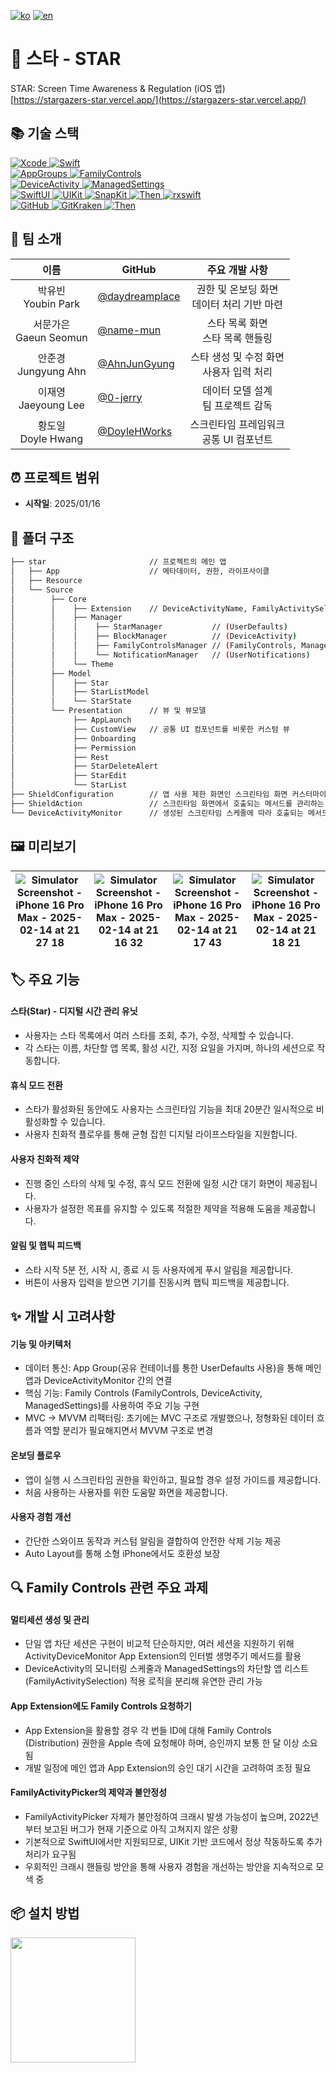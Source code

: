 [![ko](https://img.shields.io/badge/lang-ko-blue.svg)](https://github.com/iOS05-Stargazers/STAR/blob/develop/README.md)
[![en](https://img.shields.io/badge/lang-en-red.svg)](https://github.com/iOS05-Stargazers/STAR/blob/develop/README.en.md)

# 📱 스타 - STAR
STAR: Screen Time Awareness & Regulation (iOS 앱)
<br>
[https://stargazers-star.vercel.app/](https://stargazers-star.vercel.app/)

## 📚 기술 스택
<div>
  <a href="https://developer.apple.com/xcode/" target="_blank">
    <img src="https://img.shields.io/badge/Xcode_16.1-147EFB?style=for-the-badge&logo=xcode&logoColor=white" alt="Xcode">
  </a>
  <a href="https://swift.org/" target="_blank">
    <img src="https://img.shields.io/badge/Swift_5-F05138?style=for-the-badge&logo=swift&logoColor=white" alt="Swift">
  </a>
  <br>
  <a href="https://developer.apple.com/documentation/xcode/configuring-app-groups" target="_blank">
    <img src="https://img.shields.io/badge/AppGroups-2396F3?style=for-the-badge&logo=apple&logoColor=white" alt="AppGroups">
  </a>
  <a href="https://developer.apple.com/documentation/familycontrols" target="_blank">
    <img src="https://img.shields.io/badge/FamilyControls-2396F3?style=for-the-badge&logo=apple&logoColor=white" alt="FamilyControls">
  </a>
  <br>
    <a href="https://developer.apple.com/documentation/deviceactivity" target="_blank">
    <img src="https://img.shields.io/badge/DeviceActivity-2396F3?style=for-the-badge&logo=apple&logoColor=white" alt="DeviceActivity">
  </a>
  <a href="https://developer.apple.com/documentation/managedsettings" target="_blank">
    <img src="https://img.shields.io/badge/ManagedSettings-2396F3?style=for-the-badge&logo=apple&logoColor=white" alt="ManagedSettings">
  </a>
  <br>
  <a href="https://developer.apple.com/xcode/swiftui/" target="_blank">
    <img src="https://img.shields.io/badge/SwiftUI-2396F3?style=for-the-badge&logo=apple&logoColor=white" alt="SwiftUI">
  </a>
  <a href="https://developer.apple.com/documentation/uikit" target="_blank">
    <img src="https://img.shields.io/badge/UIKit-2396F3?style=for-the-badge&logo=uikit&logoColor=white" alt="UIKit">
  </a>
  <a href="https://github.com/SnapKit/SnapKit" target="_blank">
    <img src="https://img.shields.io/badge/SnapKit-00aeb9?style=for-the-badge&logoColor=white" alt="SnapKit">
  </a>
  <a href="https://github.com/devxoul/Then" target="_blank">
    <img src="https://img.shields.io/badge/Then-00aeb9?style=for-the-badge&logoColor=white" alt="Then">
  </a>
  <a href="https://github.com/ReactiveX/RxSwift" target="_blank">
    <img src="https://img.shields.io/badge/rxswift-B7178C?style=for-the-badge&logoColor=white" alt="rxswift">
  </a>
  <br>
  <a href="https://github.com/" target="_blank">
    <img src="https://img.shields.io/badge/github-181717?style=for-the-badge&logo=github&logoColor=white" alt="GitHub">
  </a>
  <a href="https://www.gitkraken.com/" target="_blank">
    <img src="https://img.shields.io/badge/gitkraken-179287?style=for-the-badge&logo=gitkraken&logoColor=white" alt="GitKraken">
  </a>
  <a href="https://git-fork.com/" target="_blank">
    <img src="https://img.shields.io/badge/fork-1c8dfc?style=for-the-badge&logoColor=white" alt="Then">
  </a>
  <br>
</div>

## 👥 팀 소개
| 이름      | GitHub   | 주요 개발 사항 |
|:--------:| -------- |:-----------------:|
| 박유빈 <br> Youbin Park | [@daydreamplace](https://github.com/daydreamplace) | 권한 및 온보딩 화면 <br> 데이터 처리 기반 마련 |
| 서문가은 <br> Gaeun Seomun | [@name-mun](https://github.com/name-mun) | 스타 목록 화면 <br> 스타 목록 핸들링 |
| 안준경 <br> Jungyung Ahn | [@AhnJunGyung](https://github.com/AhnJunGyung) | 스타 생성 및 수정 화면 <br> 사용자 입력 처리 |
| 이재영 <br> Jaeyoung Lee | [@0-jerry](https://github.com/0-jerry) | 데이터 모델 설계 <br> 팀 프로젝트 감독 |
| 황도일 <br> Doyle Hwang | [@DoyleHWorks](https://github.com/DoyleHWorks) | 스크린타임 프레임워크 <br> 공통 UI 컴포넌트 |

## ⏰ 프로젝트 범위
- **시작일**: 2025/01/16

## 📂 폴더 구조
```bash
├── star                       // 프로젝트의 메인 앱
│   ├── App                    // 메타데이터, 권한, 라이프사이클
│   ├── Resource
│   └── Source
│        ├── Core
│        │    ├── Extension    // DeviceActivityName, FamilyActivitySelection, UserDefaults 등의 Extension
│        │    ├── Manager
│        │    │    ├── StarManager           // (UserDefaults)
│        │    │    ├── BlockManager          // (DeviceActivity)
│        │    │    ├── FamilyControlsManager // (FamilyControls, ManagedSettings)
│        │    │    └── NotificationManager   // (UserNotifications)
│        │    └── Theme
│        ├── Model
│        │    ├── Star
│        │    ├── StarListModel
│        │    └── StarState
│        └── Presentation      // 뷰 및 뷰모델
│             ├── AppLaunch
│             ├── CustomView   // 공통 UI 컴포넌트를 비롯한 커스텀 뷰
│             ├── Onboarding
│             ├── Permission
│             ├── Rest
│             ├── StarDeleteAlert
│             ├── StarEdit
│             └── StarList
├── ShieldConfiguration        // 앱 사용 제한 화면인 스크린타임 화면 커스터마이징을 위한 앱 확장
├── ShieldAction               // 스크린타임 화면에서 호출되는 메서드를 관리하는 앱 확장
└── DeviceActivityMonitor      // 생성된 스크린타임 스케줄에 따라 호출되는 메서드를 관리하는 앱 확장
```

## 🖼️ 미리보기

|![Simulator Screenshot - iPhone 16 Pro Max - 2025-02-14 at 21 27 18](https://github.com/user-attachments/assets/82efbe15-dc92-4779-95ad-392bfd9be2ce)|![Simulator Screenshot - iPhone 16 Pro Max - 2025-02-14 at 21 16 32](https://github.com/user-attachments/assets/4749ca58-c445-49af-8d4e-2a52b787200c)|![Simulator Screenshot - iPhone 16 Pro Max - 2025-02-14 at 21 17 43](https://github.com/user-attachments/assets/eb80bbf8-6064-44bb-943d-63e143ad17cd)|![Simulator Screenshot - iPhone 16 Pro Max - 2025-02-14 at 21 18 21](https://github.com/user-attachments/assets/99e29c5d-ec64-4868-9f3e-f9a8be39ae61)|
|---|---|---|---|

## 🏷 주요 기능
#### 스타(Star) - 디지털 시간 관리 유닛
- 사용자는 스타 목록에서 여러 스타를 조회, 추가, 수정, 삭제할 수 있습니다.
- 각 스타는 이름, 차단할 앱 목록, 활성 시간, 지정 요일을 가지며, 하나의 세션으로 작동합니다.

#### 휴식 모드 전환
- 스타가 활성화된 동안에도 사용자는 스크린타임 기능을 최대 20분간 일시적으로 비활성화할 수 있습니다.
- 사용자 친화적 플로우를 통해 균형 잡힌 디지털 라이프스타일을 지원합니다.

#### 사용자 친화적 제약
- 진행 중인 스타의 삭제 및 수정, 휴식 모드 전환에 일정 시간 대기 화면이 제공됩니다.
- 사용자가 설정한 목표를 유지할 수 있도록 적절한 제약을 적용해 도움을 제공합니다.

#### 알림 및 햅틱 피드백
- 스타 시작 5분 전, 시작 시, 종료 시 등 사용자에게 푸시 알림을 제공합니다.
- 버튼이 사용자 입력을 받으면 기기를 진동시켜 햅틱 피드백을 제공합니다.

## ✨ 개발 시 고려사항
#### 기능 및 아키텍처
- 데이터 통신: App Group(공유 컨테이너를 통한 UserDefaults 사용)을 통해 메인 앱과 DeviceActivityMonitor 간의 연결
- 핵심 기능: Family Controls (FamilyControls, DeviceActivity, ManagedSettings)를 사용하여 주요 기능 구현
- MVC -> MVVM 리팩터링: 초기에는 MVC 구조로 개발했으나, 정형화된 데이터 흐름과 역할 분리가 필요해지면서 MVVM 구조로 변경

#### 온보딩 플로우
- 앱이 실행 시 스크린타임 권한을 확인하고, 필요할 경우 설정 가이드를 제공합니다.
- 처음 사용하는 사용자를 위한 도움말 화면을 제공합니다.

#### 사용자 경험 개선
- 간단한 스와이프 동작과 커스텀 알림을 결합하여 안전한 삭제 기능 제공
- Auto Layout를 통해 소형 iPhone에서도 호환성 보장

## 🔍 Family Controls 관련 주요 과제
#### 멀티세션 생성 및 관리
- 단일 앱 차단 세션은 구현이 비교적 단순하지만, 여러 세션을 지원하기 위해 ActivityDeviceMonitor App Extension의 인터벌 생명주기 메서드를 활용
- DeviceActivity의 모니터링 스케줄과 ManagedSettings의 차단할 앱 리스트(FamilyActivitySelection) 적용 로직을 분리해 유연한 관리 가능

#### App Extension에도 Family Controls 요청하기
- App Extension을 활용할 경우 각 번들 ID에 대해 Family Controls (Distribution) 권한을 Apple 측에 요청해야 하며, 승인까지 보통 한 달 이상 소요됨
- 개발 일정에 메인 앱과 App Extension의 승인 대기 시간을 고려하여 조정 필요

#### FamilyActivityPicker의 제약과 불안정성
- FamilyActivityPicker 자체가 불안정하여 크래시 발생 가능성이 높으며, 2022년부터 보고된 버그가 현재 기준으로 아직 고쳐지지 않은 상황
- 기본적으로 SwiftUI에서만 지원되므로, UIKit 기반 코드에서 정상 작동하도록 추가 처리가 요구됨
- 우회적인 크래시 핸들링 방안을 통해 사용자 경험을 개선하는 방안을 지속적으로 모색 중
## 📦 설치 방법 
<div align="left">
  <a href = "https://apps.apple.com/kr/app/%EC%8A%A4%ED%83%80-star-%EC%8A%A4%ED%81%AC%EB%A6%B0%ED%83%80%EC%9E%84-%EA%B4%80%EB%A6%AC/id6740698293" >
    <img  width=200  src="https://github.com/user-attachments/assets/c3c4c3e2-c8f9-453f-befa-3b3aa1ce8c56"/>
  </a>
</div>
